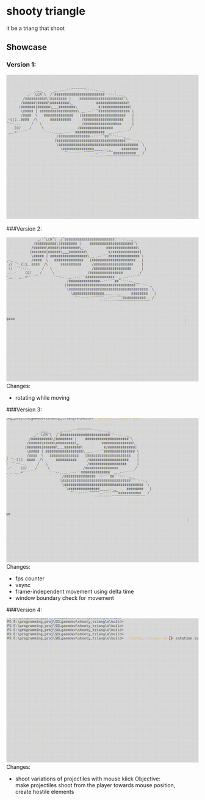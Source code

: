 # shooty triangle

it be a triang that shoot

## Showcase 

### Version 1:<br>

![version1](resources/readme/ship_v1.gif)<br>

###Version 2:<br>

![version2](resources/readme/ship_v2.gif)<br>
Changes:
* rotating while moving

###Version 3:<br>

![version3](resources/readme/ship_v3.gif)<br>
Changes:
* fps counter
* vsync
* frame-independent movement using delta time
* window boundary check for movement

###Version 4:<br>

![version4](resources/readme/ship_v4.gif)<br>
Changes:
* shoot variations of projectiles with mouse klick
Objective:<br>
make projectiles shoot from the player towards mouse position,<br>
create hostile elements<br>
